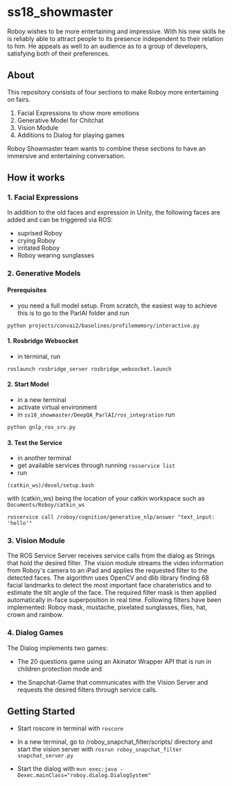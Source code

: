# ss18_showmaster
Roboy wishes to be more entertaining and impressive. With his new skills he is reliably able to attract people to its presence independent to their relation to him. He appeals as well to an audience as to a group of developers, satisfying both of their preferences.


## About
This repository consists of four sections to make Roboy more entertaining on fairs.
1. Facial Expressions to show more emotions
2. Generative Model for Chitchat
3. Vision Module
4. Additions to Dialog for playing games

Roboy Showmaster team wants to combine these sections to have an immersive and entertaining conversation.


## How it works

### 1. Facial Expressions
In addition to the old faces and expression in Unity, the following faces are added and can be triggered via ROS:
 - suprised Roboy
 - crying Roboy
 - irritated Roboy
 - Roboy wearing sunglasses

### 2. Generative Models
#### Prerequisites

- you need a full model setup. From scratch, the easiest way to achieve this is to go to the ParlAI folder and run
```
python projects/convai2/baselines/profilememory/interactive.py 
```
#### 1. Rosbridge Websocket
- in terminal, run 
```
roslaunch rosbridge_server rosbridge_websocket.launch
```

#### 2. Start Model
- in a new terminal
- activate virtual environment 
- in `ss18_showmaster/DeepQA_ParlAI/ros_integration` run 
```
python gnlp_ros_srv.py
```

#### 3. Test the Service
- in another terminal
- get available services through running `rosservice list`
- run 
```
(catkin_ws)/devel/setup.bash
```
with (catkin_ws) being the location of your catkin workspace such as `Documents/Roboy/catkin_ws`
```
rosservice call /roboy/cognition/generative_nlp/answer "text_input: 'hello'"
```

### 3. Vision Module
The ROS Service Server receives service calls from the dialog as Strings that hold the desired filter. The vision module streams the video information from Roboy's camera to an iPad and applies the requested filter to the detected faces. The algorithm uses OpenCV and dlib library finding 68 facial landmarks to detect the most important face charateristics and to estimate the tilt angle of the face. The required filter mask is then applied automatically in-face superposition in real time. Following filters have been implemented: Roboy mask, mustache, pixelated sunglasses, flies, hat, crown and rainbow.

### 4. Dialog Games
The Dialog implements two games: 

- The 20 questions game using an Akinator Wrapper API that is run in children protection mode and 

- the Snapchat-Game that communicates with the Vision Server and requests the desired filters through service calls.


## Getting Started

- Start roscore in terminal with `roscore`

- In a new terminal, go to /roboy_snapchat_filter/scripts/ directory and start the vision server with `rosrun roboy_snapchat_filter snapchat_server.py`
  
- Start the dialog with `mvn exec:java -Dexec.mainClass="roboy.dialog.DialogSystem"`
